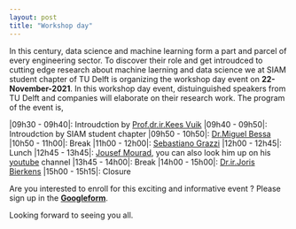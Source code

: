 ```yaml
---
layout: post
title: "Workshop day"
---
```


In this century, data science and machine learning form a part and parcel of every engineering sector. To discover their role and get introudced to cutting edge research about machine laerning and data science we at SIAM student chapter of TU Delft is organizing the workshop day event on **22-November-2021**. In this workshop day event, distuinguished speakers from TU Delft and companies will elaborate on their research work. The program of the event is,

|09h30 - 09h40|: Introudction by [Prof.dr.ir.Kees Vuik]
|09h40 - 09h50|: Introudction by SIAM student chapter
|09h50 - 10h50|: [Dr.Miguel Bessa]
|10h50 - 11h00|: Break
|11h00 - 12h00|: [Sebastiano Grazzi]
|12h00 - 12h45|: Lunch
|12h45 - 13h45|: [Jousef Mourad], you can also look him up on his [youtube] channel
|13h45 - 14h00|: Break
|14h00 - 15h00|: [Dr.ir.Joris Bierkens]
|15h00 - 15h15|: Closure



Are you interested to enroll for this exciting and informative event ? Please sign up in the **[Googleform]**. 

Looking forward to seeing you all.

[Prof.dr.ir.Kees Vuik]:http://ta.twi.tudelft.nl/users/vuik/
[Dr.Miguel Bessa]: https://mabessa.github.io/
[Jousef Mourad]: https://www.linkedin.com/in/jousefmurad/
[Sebastiano Grazzi]: http://homepage.tudelft.nl/4e8g9/
[Dr.ir.Joris Bierkens]: https://diamweb.ewi.tudelft.nl/~joris/
[youtube]: https://www.youtube.com/channel/UCNm2TzhsV5wGlFIAcpCx9hQ
[Googleform]: https://docs.google.com/forms/d/e/1FAIpQLSd7bMxs_gIQhAnkdovDdi_tUhnTMeeqHuuxyczn1NzD7zzqng/viewform?usp=sf_link
